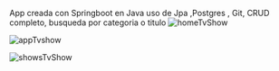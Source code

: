 App creada con Springboot en Java  uso de Jpa ,Postgres , Git, CRUD completo, busqueda por categoria o titulo
![homeTvShow](https://github.com/eurbano5090/spring-tvShow/assets/103292411/88f30f2f-d80b-44be-8056-e7055905ce99)

![appTvshow](https://github.com/eurbano5090/spring-tvShow/assets/103292411/e1f11828-052b-4842-a112-f71ad4991c5d)

![showsTvShow](https://github.com/eurbano5090/spring-tvShow/assets/103292411/520fb0ff-a306-4443-a875-8833633aba74)

